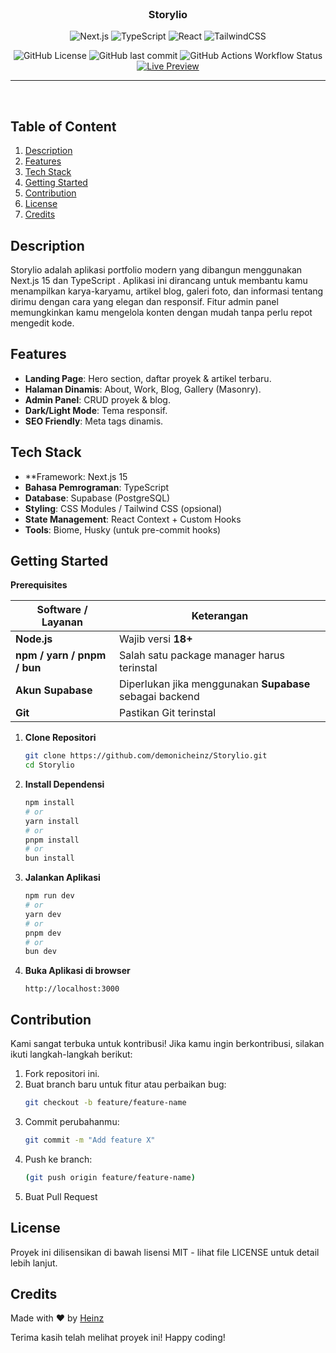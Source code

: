 <div align="center">

<!-- ![Banner](/assets/banner.png) -->

<br>

<h3>Storylio</h3>

![Next.js](https://img.shields.io/badge/Next.js-black?logo=nextdotjs&labelColor=black)
![TypeScript](https://img.shields.io/badge/TypeScript-black?logo=typescript&labelColor=black)
![React](https://img.shields.io/badge/React-black?logo=react&labelColor=black)
![TailwindCSS](https://img.shields.io/badge/TailwindCSS-black?logo=tailwindcss&labelColor=black)

![GitHub License](https://img.shields.io/github/license/demonicheinz/Storylio?logo=creative-commons&logoColor=white&label=License)
![GitHub last commit](https://img.shields.io/github/last-commit/demonicheinz/Storylio?logo=github&label=Last%20Commit)
![GitHub Actions Workflow Status](https://img.shields.io/github/actions/workflow/status/demonicheinz/Storylio/code-quality.yml?branch=main&logo=github&label=Build)
[![Live Preview](https://img.shields.io/badge/Live%20Preview-🔗-blue?logo=vercel&logoColor=white)](https://)

---

</div>

<br>

## Table of Content

1. [Description](#description)
2. [Features](#features)
3. [Tech Stack](#tech-stack)
4. [Getting Started](#getting-started)
5. [Contribution](#contribution)
6. [License](#license)
7. [Credits](#credits)

## Description

Storylio adalah aplikasi portfolio modern yang dibangun menggunakan Next.js 15 dan TypeScript . Aplikasi ini dirancang untuk membantu kamu menampilkan karya-karyamu, artikel blog, galeri foto, dan informasi tentang dirimu dengan cara yang elegan dan responsif. Fitur admin panel memungkinkan kamu mengelola konten dengan mudah tanpa perlu repot mengedit kode.

## Features

- **Landing Page**: Hero section, daftar proyek & artikel terbaru.
- **Halaman Dinamis**: About, Work, Blog, Gallery (Masonry).
- **Admin Panel**: CRUD proyek & blog.
- **Dark/Light Mode**: Tema responsif.
- **SEO Friendly**: Meta tags dinamis.

## Tech Stack

- **Framework: Next.js 15
- **Bahasa Pemrograman**: TypeScript
- **Database**: Supabase (PostgreSQL)
- **Styling**: CSS Modules / Tailwind CSS (opsional)
- **State Management**: React Context + Custom Hooks
- **Tools**: Biome, Husky (untuk pre-commit hooks)

## Getting Started

**Prerequisites**

| Software / Layanan  | Keterangan |
|---------------------|------------|
| **Node.js** | Wajib versi **18+** |
| **npm / yarn / pnpm / bun** | Salah satu package manager harus terinstal |
| **Akun Supabase**  | Diperlukan jika menggunakan **Supabase** sebagai backend |
| **Git** | Pastikan Git terinstal |

1.  **Clone Repositori**
    ```bash
    git clone https://github.com/demonicheinz/Storylio.git
    cd Storylio
    ```
2.  **Install Dependensi**
    ```bash
    npm install
    # or
    yarn install
    # or
    pnpm install
    # or
    bun install
    ```
3.  **Jalankan Aplikasi**
    ```bash
    npm run dev
    # or
    yarn dev
    # or
    pnpm dev
    # or
    bun dev
    ```
4.  **Buka Aplikasi di browser**
    ```
    http://localhost:3000
    ```

## Contribution

Kami sangat terbuka untuk kontribusi! Jika kamu ingin berkontribusi, silakan ikuti langkah-langkah berikut:
1. Fork repositori ini.
2. Buat branch baru untuk fitur atau perbaikan bug:
    ```bash
    git checkout -b feature/feature-name
    ```
3. Commit perubahanmu:
    ```bash
    git commit -m "Add feature X"
    ```
4. Push ke branch:
    ```bash
    (git push origin feature/feature-name)
    ```
5. Buat Pull Request

## License

Proyek ini dilisensikan di bawah lisensi MIT - lihat file LICENSE untuk detail lebih lanjut.

## Credits

Made with ❤️ by [Heinz](https://github.com/demonicheinz)

Terima kasih telah melihat proyek ini! Happy coding! 